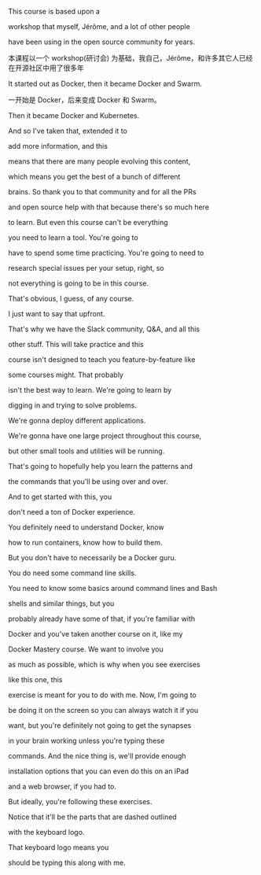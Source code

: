 This course is based upon a

workshop that myself, Jérôme, and a lot of other people

have been using in the open source community for years.

本课程以一个 workshop(研讨会) 为基础，我自己，Jérôme，和许多其它人已经在开源社区中用了很多年

It started out as Docker, then it became Docker and Swarm.

一开始是 Docker，后来变成 Docker 和 Swarm。

Then it became Docker and Kubernetes.

And so I've taken that, extended it to

add more information, and this

means that there are many people evolving this content,

which means you get the best of a bunch of different

brains. So thank you to that community and for all the PRs

and open source help with that because there's so much here

to learn. But even this course can't be everything

you need to learn a tool. You're going to

have to spend some time practicing. You're going to need to

research special issues per your setup, right, so

not everything is going to be in this course.

That's obvious, I guess, of any course.

I just want to say that upfront.

That's why we have the Slack community, Q&A, and all this

other stuff. This will take practice and this

course isn't designed to teach you feature-by-feature like

some courses might. That probably

isn't the best way to learn. We're going to learn by

digging in and trying to solve problems.

We're gonna deploy different applications.

We're gonna have one large project throughout this course,

but other small tools and utilities will be running.

That's going to hopefully help you learn the patterns and

the commands that you'll be using over and over.

And to get started with this, you

don't need a ton of Docker experience.

You definitely need to understand Docker, know

how to run containers, know how to build them.

But you don't have to necessarily be a Docker guru.

You do need some command line skills.

You need to know some basics around command lines and Bash

shells and similar things, but you

probably already have some of that, if you're familiar with

Docker and you've taken another course on it, like my

Docker Mastery course. We want to involve you

as much as possible, which is why when you see exercises

like this one, this

exercise is meant for you to do with me. Now, I'm going to

be doing it on the screen so you can always watch it if you

want, but you're definitely not going to get the synapses

in your brain working unless you're typing these

commands. And the nice thing is, we'll provide enough

installation options that you can even do this on an iPad

and a web browser, if you had to.

But ideally, you're following these exercises.

Notice that it'll be the parts that are dashed outlined

with the keyboard logo.

That keyboard logo means you

should be typing this along with me.

